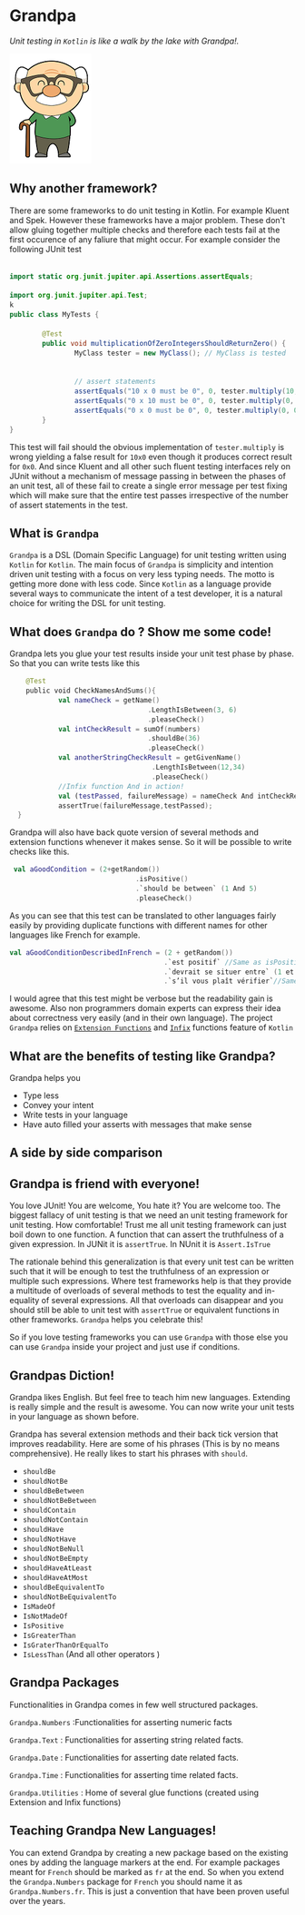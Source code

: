 # Grandpa
_Unit testing in `Kotlin` is like a walk by the lake with Grandpa!._ 

![Alt text](https://github.com/sudipto80/Grandpa/blob/master/free-cute-cartoon-grandpa-clip-art-jeiws6-clipart.png)

## Why another framework? 
There are some frameworks to do unit testing in Kotlin. For example Kluent and Spek. However these frameworks have a major problem. 
These don't allow gluing together multiple checks and therefore each tests fail at the first occurence of any faliure that might occur. For example consider the following JUnit test 

```java

import static org.junit.jupiter.api.Assertions.assertEquals;

import org.junit.jupiter.api.Test;
k
public class MyTests {

        @Test
        public void multiplicationOfZeroIntegersShouldReturnZero() {
                MyClass tester = new MyClass(); // MyClass is tested


                // assert statements
                assertEquals("10 x 0 must be 0", 0, tester.multiply(10, 0));
                assertEquals("0 x 10 must be 0", 0, tester.multiply(0, 10));
                assertEquals("0 x 0 must be 0", 0, tester.multiply(0, 0));
        }
}
```
This test will fail should the obvious implementation of `tester.multiply` is wrong yielding a false result for `10x0` even though it produces correct result for `0x0`. And since Kluent and all other such fluent testing interfaces rely on JUnit without a mechanism of message passing in between the phases of an unit test, all of these fail to create a single error message per test fixing which will make sure that the entire test passes irrespective of the number of assert statements in the test. 

## What is `Grandpa`

`Grandpa` is a DSL (Domain Specific Language) for unit testing written using `Kotlin` for `Kotlin`. The main focus of `Grandpa` is simplicity and intention driven unit testing with a focus on very less typing needs. The motto is getting more done with less code. 
Since `Kotlin` as a language provide several ways to communicate the intent of a test developer, it is a natural choice for writing the DSL for unit testing. 

## What does `Grandpa` do ? Show me some code!
Grandpa lets you glue your test results inside your unit test phase by phase. So that you can write tests like this 

```kotlin
    @Test
    public void CheckNamesAndSums(){
            val nameCheck = getName()
                                  .LengthIsBetween(3, 6)
                                  .pleaseCheck()
            val intCheckResult = sumOf(numbers)
                                  .shouldBe(36)
                                  .pleaseCheck()
            val anotherStringCheckResult = getGivenName()
                                   .LengthIsBetween(12,34)
                                   .pleaseCheck()
            //Infix function And in action!
            val (testPassed, failureMessage) = nameCheck And intCheckResult And anotherStringCheckResult
            assertTrue(failureMessage,testPassed);
  }
```
Grandpa will also have back quote version of several methods and extension functions whenever it makes sense. So it will be possible to write checks like this. 

```kotlin
 val aGoodCondition = (2+getRandom())
                               .isPositive()
                               .`should be between` (1 And 5)
                               .pleaseCheck()
``` 
As you can see that this test can be translated to other languages fairly easily by providing duplicate functions with different names for other languages like French for example. 

```kotlin
val aGoodConditionDescribedInFrench = (2 + getRandom())
                                      .`est positif` //Same as isPositive
                                      .`devrait se situer entre` (1 et 5) //Same as `should be between` (1 And 5)
                                      .`s’il vous plaît vérifier`//Same as pleaseCheck
```
I would agree that this test might be verbose but the readability gain is awesome. Also non programmers domain experts can express their idea about correctness very easily (and in their own language). The project `Grandpa` relies on [`Extension Functions`](https://kotlinlang.org/docs/reference/extensions.html) and [`Infix`](https://kotlinlang.org/docs/reference/functions.html) functions feature of `Kotlin`
 

## What are the benefits of testing like Grandpa?
Grandpa helps you 

* Type less 
* Convey your intent 
* Write tests in your language 
* Have auto filled your asserts with messages that make sense 

## A side by side comparison

## Grandpa is friend with everyone!
You love JUnit! You are welcome, You hate it? You are welcome too. The biggest fallacy of unit testing is that we need an unit testing framework for unit testing. How comfortable! Trust me all unit testing framework can just boil down to one function. A function that can assert the truthfulness of a given expression. In JUNit it is `assertTrue`. In NUnit it is `Assert.IsTrue` 

The rationale behind this generalization is that every unit test can be written such that it will be enough to test the truthfulness of an expression or multiple such expressions. Where test frameworks help is that they provide a multitude of overloads of several methods to test the equality and in-equality of several expressions. All that overloads can disappear and you should still be able to unit test with `assertTrue` or equivalent functions in other frameworks. `Grandpa` helps you celebrate this! 

So if you love testing frameworks you can use `Grandpa` with those else you can use `Grandpa` inside your project and just use if conditions. 

## Grandpas Diction!
Grandpa likes English. But feel free to teach him new languages. Extending is really simple and the result is awesome. You can now write your unit tests in your language as shown before. 

Grandpa has several extension methods and their back tick version that improves readability. Here are some of his phrases (This is by no means comprehensive). He really likes to start his phrases with `should`. 

* `shouldBe`
* `shouldNotBe`
* `shouldBeBetween` 
* `shouldNotBeBetween`
* `shouldContain`
* `shouldNotContain`
* `shouldHave`
* `shouldNotHave`
* `shouldNotBeNull`
* `shouldNotBeEmpty`
* `shouldHaveAtLeast`
* `shouldHaveAtMost`
* `shouldBeEquivalentTo`
* `shouldNotBeEquivalentTo`
* `IsMadeOf`
* `IsNotMadeOf`
* `IsPositive`
* `IsGreaterThan`
* `IsGraterThanOrEqualTo`
* `IsLessThan` (And all other operators )

## Grandpa Packages
Functionalities in Grandpa comes in few well structured packages. 

`Grandpa.Numbers` :Functionalities for asserting numeric facts

`Grandpa.Text` : Functionalities for asserting string related facts.

`Grandpa.Date` : Functionalities for asserting date related facts.

`Grandpa.Time` : Functionalities for asserting time related facts.

`Grandpa.Utilities` : Home of several glue functions (created using Extension and Infix functions) 

## Teaching Grandpa New Languages!
You can extend Grandpa by creating a new package based on the existing ones by adding the language markers at the end. For example packages meant for `French` should be marked as `fr` at the end. So when you extend the `Grandpa.Numbers` package for `French` you should name it as `Grandpa.Numbers.fr`. This is just a convention that have been proven useful over the years. 




